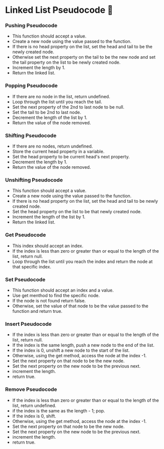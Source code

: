 # Linked List Pseudocode 🙂

### Pushing Pseudocode

- This function should accept a value.
- Create a new node using the value passed to the function.
- If there is no head property on the list, set the head and tail to be the newly created node.
- Otherwise set the next property on the tail to be the new node and set the tail property on the list to be newly created node.
- Increment the length by 1.
- Return the linked list.

### Popping Pseudocode

- If there are no node in the list, return undefined.
- Loop through the list until you reach the tail.
- Set the next property of the 2nd to last node to be null.
- Set the tail to be 2nd to last node.
- Decrement the length of the list by 1.
- Return the value of the node removed.

### Shifting Pseudocode

- If there are no nodes, return undefined.
- Store the current head property in a variable.
- Set the head property to be current head's next property.
- Decrement the length by 1.
- Return the value of the node removed.

### Unshifting Pseudocode

- This function should accept a value.
- Create a new node using the value passed to the function.
- If there is no head property on the list, set the head and tail to be newly created node.
- Set the head property on the list to be that newly created node.
- Increment the length of the list by 1.
- Return the linked list.

### Get Pseudocode

- This index should accept an index.
- If the index is less than zero or greater than or equal to the length of the list, return null.
- Loop through the list until you reach the index and return the node at that specific index.

### Set Pseudocode

- This function should accept an index and a value.
- Use get menthod to find the specific node.
- If the node is not found return false.
- Otherwise, set the value of that node to be the value passed to the function and return true.

### Insert Pseudocode

- If the index is less than zero or greater than or equal to the length of the list, return null.
- If the index is the same length, push a new node to the end of the list.
- If the index is 0, unshift a new node to the start of the list.
- Otherwise, using the get method, access the node at the index -1.
- Set the next property on that node to be the new node.
- Set the next property on the new node to be the previous next.
- increment the length.
- return true.

### Remove Pseudocode

- If the index is less than zero or greater than or equal to the length of the list, return undefined.
- if the index is the same as the length - 1; pop.
- If the index is 0, shift.
- Otherwise, using the get method, access the node at the index -1.
- Set the next property on that node to be the new node.
- Set the next property on the new node to be the previous next.
- increment the length.
- return true.
